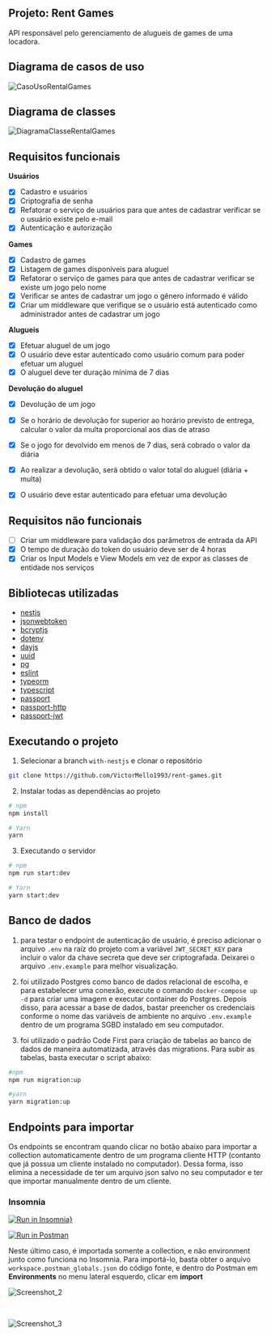 ## Projeto: Rent Games
API responsável pelo gerenciamento de alugueis de games de uma locadora.

## Diagrama de casos de uso
![CasoUsoRentalGames](https://user-images.githubusercontent.com/35710766/169889660-0a99653b-d50f-4eba-84aa-bd55806f6fbf.png)

## Diagrama de classes
![DiagramaClasseRentalGames](https://user-images.githubusercontent.com/35710766/169889765-d7a24cbd-fb71-4c59-af1a-f9799f52ac0e.png)

## Requisitos funcionais
**Usuários**
* [x] Cadastro e usuários
* [x] Criptografia de senha
* [x] Refatorar o serviço de usuários para que antes de cadastrar verificar se o usuário existe pelo e-mail
* [x] Autenticação e autorização

**Games**
* [x] Cadastro de games
* [x] Listagem de games disponíveis para aluguel
* [x] Refatorar o serviço de games para que antes de cadastrar verificar se existe um jogo pelo nome
* [x] Verificar se antes de cadastrar um jogo o gênero informado é válido
* [x] Criar um middleware que verifique se o usuário está autenticado como administrador antes de cadastrar um jogo

**Alugueis**
* [x] Efetuar aluguel de um jogo
* [x] O usuário deve estar autenticado como usuário comum para poder efetuar um aluguel
* [x] O aluguel deve ter duração mínima de 7 dias

**Devolução do aluguel**
* [x] Devolução de um jogo
* [x] Se o horário de devolução for superior ao horário previsto de entrega, calcular o valor da multa proporcional aos dias de atraso
* [x] Se o jogo for devolvido em menos de 7 dias, será cobrado o valor da diária
* [x] Ao realizar a devolução, será obtido o valor total do aluguel (diária + multa)
* [x] O usuário deve estar autenticado para efetuar uma devolução


## Requisitos não funcionais
* [ ] Criar um middleware para validação dos parâmetros de entrada da API
* [x] O tempo de duração do token do usuário deve ser de 4 horas
* [x] Criar os Input Models e View Models em vez de expor as classes de entidade nos serviços

## Bibliotecas utilizadas
* <a href="https://nestjs.com/">nestjs</a>
* <a href="https://www.npmjs.com/package/jsonwebtoken">jsonwebtoken</a>
* <a href="https://www.npmjs.com/package/bcryptjs">bcryptjs</a>
* <a href="https://www.npmjs.com/package/dotenv">dotenv</a>
* <a href="https://www.npmjs.com/package/dayjs">dayjs</a>
* <a href="https://www.npmjs.com/package/uuid">uuid</a>
* <a href="https://www.npmjs.com/package/pg">pg</a>
* <a href="https://www.npmjs.com/package/eslint">eslint</a>
* <a href="https://www.npmjs.com/package/typeorm">typeorm</a>
* <a href="https://www.npmjs.com/package/typescript">typescript</a>
* <a href="https://www.npmjs.com/package/passport">passport</a>
* <a href="https://www.npmjs.com/package/passport-http">passport-http</a>
* <a href="https://www.npmjs.com/package/passport-jwt">passport-jwt</a>

## Executando o projeto

1. Selecionar a branch `with-nestjs` e clonar o repositório  
```sh
git clone https://github.com/VictorMello1993/rent-games.git
```

2. Instalar todas as dependências ao projeto
```sh
# npm
npm install

# Yarn
yarn
```

3. Executando o servidor
```sh
# npm
npm run start:dev

# Yarn
yarn start:dev
```

## Banco de dados
1. para testar o endpoint de autenticação de usuário, é preciso adicionar o arquivo `.env` na raíz do projeto com a variável `JWT_SECRET_KEY` para incluir o valor da chave secreta que deve ser criptografada. Deixarei o arquivo `.env.example` para melhor visualização.

2. foi utilizado Postgres como banco de dados relacional de escolha, e para estabelecer uma conexão, execute o comando `docker-compose up -d` para criar uma imagem e executar container do Postgres. Depois disso, para acessar a base de dados, bastar preencher os credenciais conforme o nome das variáveis de ambiente no arquivo `.env.example` dentro de um programa SGBD instalado em seu computador.

3. foi utilizado o padrão Code First para criação de tabelas ao banco de dados de maneira automatizada, através das migrations. Para subir as tabelas, basta executar o script abaixo:

```sh
#npm
npm run migration:up

#yarn
yarn migration:up
```

## Endpoints para importar
Os endpoints se encontram quando clicar no botão abaixo para importar a collection automaticamente dentro de um programa cliente HTTP (contanto que já possua um cliente instalado no computador). Dessa forma, isso elimina a necessidade de ter um arquivo json salvo no seu computador e ter que importar manualmente dentro de um cliente.

### Insomnia

[![Run in Insomnia}](https://insomnia.rest/images/run.svg)](https://insomnia.rest/run/?label=Rent%20games%20V2&uri=https%3A%2F%2Fgist.githubusercontent.com%2FVictorMello1993%2Fd131fb9da2f202bbc0262eeb85f9b78d%2Fraw%2F54688f03c0f827f63d788aceabe905e2c9641285%2Fgistfile1.txt)

[![Run in Postman](https://run.pstmn.io/button.svg)](https://app.getpostman.com/run-collection/a25e40f67392f1e39801?action=collection%2Fimport)

Neste último caso, é importada somente a collection, e não environment junto como funciona no Insomnia. Para importá-lo, basta obter o arquivo `workspace.postman_globals.json` do código fonte, e dentro do Postman em **Environments** no menu lateral esquerdo, clicar em **import**

![Screenshot_2](https://user-images.githubusercontent.com/35710766/169910033-a1b6f959-dbc8-4a79-927f-a945e33df483.png)

</br>

![Screenshot_3](https://user-images.githubusercontent.com/35710766/169910086-d7dbe783-1d76-4379-a6f2-4b62d8f8f298.png)

